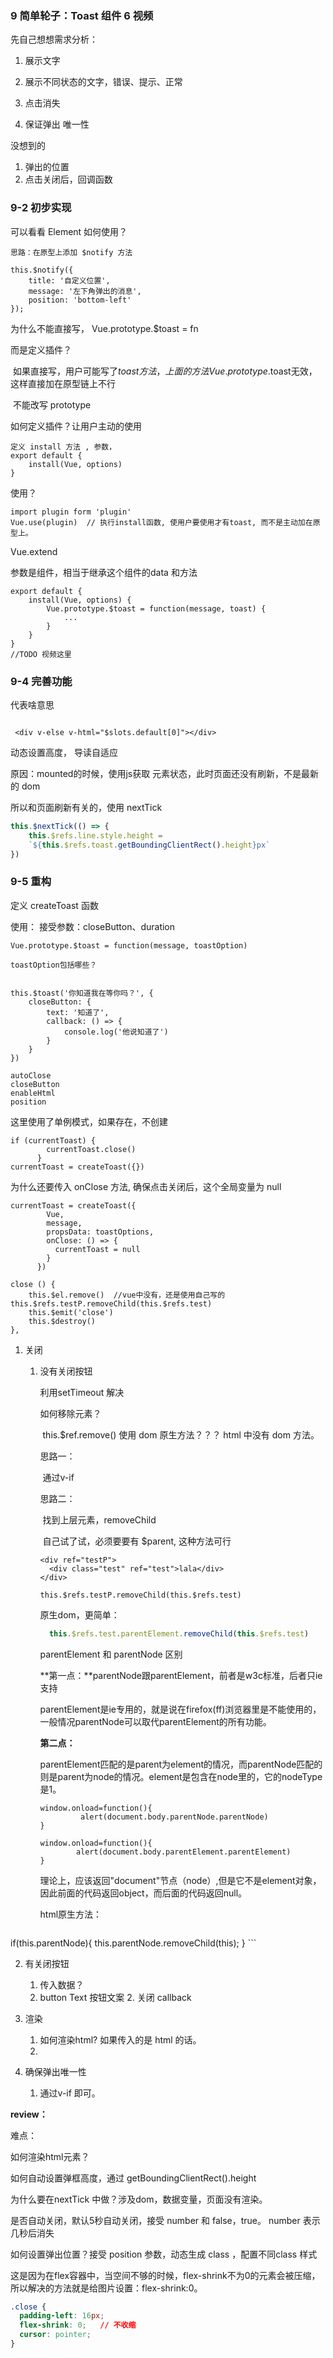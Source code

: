 ### 9 简单轮子：Toast 组件 6 视频

先自己想想需求分析：

1. 展示文字

2. 展示不同状态的文字，错误、提示、正常

3. 点击消失

4. 保证弹出 唯一性




没想到的

1. 弹出的位置
2. 点击关闭后，回调函数



### 9-2 初步实现

可以看看 Element 如何使用？

```vue
思路：在原型上添加 $notify 方法

this.$notify({
	title: '自定义位置',
	message: '左下角弹出的消息',
	position: 'bottom-left'
});
```

为什么不能直接写， Vue.prototype.$toast = fn

而是定义插件？

​	如果直接写，用户可能写了$toast 方法，上面的方法Vue.prototype.$toast无效，这样直接加在原型链上不行

​	不能改写 prototype

如何定义插件？让用户主动的使用

```
定义 install 方法 , 参数，
export default {
	install(Vue, options)
}
```

使用？

```
import plugin form 'plugin'
Vue.use(plugin)  // 执行install函数, 使用户要使用才有toast, 而不是主动加在原型上。
```

Vue.extend

 参数是组件，相当于继承这个组件的data 和方法

```
export default {
	install(Vue, options) {
		Vue.prototype.$toast = function(message, toast) {
			...
		}
	}
}
//TODO 视频这里

```



### 9-4 完善功能

代表啥意思

```

 <div v-else v-html="$slots.default[0]"></div>
```

动态设置高度， 导读自适应

原因：mounted的时候，使用js获取 元素状态，此时页面还没有刷新，不是最新的 dom

所以和页面刷新有关的，使用 nextTick

```js
this.$nextTick(() => {
	this.$refs.line.style.height =
	`${this.$refs.toast.getBoundingClientRect().height}px`
})
```

### 9-5 重构

定义 createToast 函数

使用： 接受参数：closeButton、duration

```vue
Vue.prototype.$toast = function(message, toastOption)

toastOption包括哪些？


this.$toast('你知道我在等你吗？', {
	closeButton: {
		text: '知道了',
		callback: () => {
			console.log('他说知道了')
		}
	}
})

autoClose
closeButton
enableHtml
position
```

这里使用了单例模式，如果存在，不创建

```
if (currentToast) {
        currentToast.close()
      }
currentToast = createToast({})
```

为什么还要传入 onClose 方法, 确保点击关闭后，这个全局变量为 null

```
currentToast = createToast({
        Vue,
        message,
        propsData: toastOptions,
        onClose: () => {
          currentToast = null
        }
      })
      
close () {
	this.$el.remove()  //vue中没有，还是使用自己写的 this.$refs.testP.removeChild(this.$refs.test)
	this.$emit('close')
	this.$destroy()
},
```



1. 关闭

   1. 没有关闭按钮

      利用setTimeout 解决

      如何移除元素？

      ​	this.$ref.remove() 使用 dom 原生方法？？？ html 中没有 dom 方法。

      思路一：

      ​	通过v-if

      思路二：

      ​	找到上层元素，removeChild

      ​	自己试了试，必须要要有 $parent, 这种方法可行

      ```vue
      <div ref="testP">
        <div class="test" ref="test">lala</div>
      </div>
      
      this.$refs.testP.removeChild(this.$refs.test)
      ```

      原生dom，更简单：

      ```js
      	this.$refs.test.parentElement.removeChild(this.$refs.test)
      ```

         parentElement 和 parentNode 区别

      **第一点：**parentNode跟parentElement，前者是w3c标准，后者只ie支持

      parentElement是ie专用的，就是说在firefox(ff)浏览器里是不能使用的，一般情况parentNode可以取代parentElement的所有功能。

      **第二点：**

      parentElement匹配的是parent为element的情况，而parentNode匹配的则是parent为node的情况。element是包含在node里的，它的nodeType是1。

      ```
      window.onload=function(){
               alert(document.body.parentNode.parentNode)
      }
      
      window.onload=function(){
              alert(document.body.parentElement.parentElement)
      }
      ```

      理论上，应该返回"document"节点（node）,但是它不是element对象，因此前面的代码返回object，而后面的代码返回null。

      

      html原生方法：

      ```js
if(this.parentNode){
      	this.parentNode.removeChild(this);
      }
      ```
      
      

   2. 有关闭按钮

      1. 传入数据？
      1. button Text 按钮文案
         2. 关闭 callback
   
2. 渲染
   1. 如何渲染html?  如果传入的是 html 的话。
   2. 

3. 确保弹出唯一性
   
   1. 通过v-if 即可。



**review：**

难点：

如何渲染html元素？

如何自动设置弹框高度，通过 getBoundingClientRect().height

为什么要在nextTick 中做？涉及dom，数据变量，页面没有渲染。

是否自动关闭，默认5秒自动关闭，接受 number 和 false，true。 number 表示几秒后消失

如何设置弹出位置？接受 position 参数，动态生成 class ，配置不同class 样式



这是因为在flex容器中，当空间不够的时候，flex-shrink不为0的元素会被压缩，所以解决的方法就是给图片设置：flex-shrink:0。

```css
.close {
  padding-left: 16px;
  flex-shrink: 0;   // 不收缩
  cursor: pointer;
}
```

